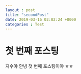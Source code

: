 ```yaml
---
layout : post
title: "secondPost"
date: 2019-03-16 02:02:24 +0000 
categories : Test
---
```


# 첫 번째 포스팅
지수야 안녕
첫 번째 포스팅이야 ㅎㅎ
